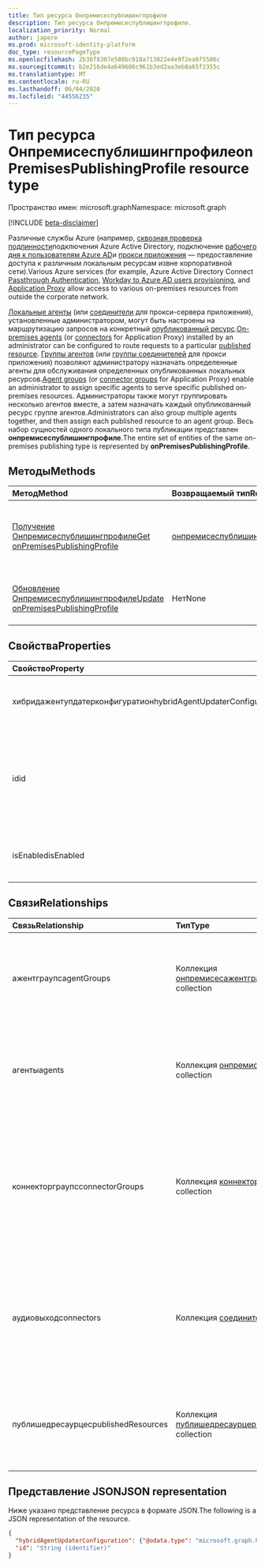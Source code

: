```yaml
---
title: Тип ресурса Онпремисеспублишингпрофиле
description: Тип ресурса Онпремисеспублишингпрофиле.
localization_priority: Normal
author: japere
ms.prod: microsoft-identity-platform
doc_type: resourcePageType
ms.openlocfilehash: 2b36f8307e580bc018a713822e4e9f2ea6f5586c
ms.sourcegitcommit: b2e216de4a649606c961b3ed2aa3eb8a65f2355c
ms.translationtype: MT
ms.contentlocale: ru-RU
ms.lasthandoff: 06/04/2020
ms.locfileid: "44556235"
---
```

# <a name="onpremisespublishingprofile-resource-type"></a><span data-ttu-id="75d28-103">Тип ресурса Онпремисеспублишингпрофиле</span><span class="sxs-lookup"><span data-stu-id="75d28-103">onPremisesPublishingProfile resource type</span></span>

<span data-ttu-id="75d28-104">Пространство имен: microsoft.graph</span><span class="sxs-lookup"><span data-stu-id="75d28-104">Namespace: microsoft.graph</span></span>

[!INCLUDE [beta-disclaimer](../../includes/beta-disclaimer.md)]

<span data-ttu-id="75d28-105">Различные службы Azure (например, [сквозная проверка подлинности](https://docs.microsoft.com/azure/active-directory/hybrid/how-to-connect-pta)подключения Azure Active Directory, подключение [рабочего дня к пользователям Azure AD](https://docs.microsoft.com/azure/active-directory/saas-apps/workday-inbound-tutorial)и [прокси приложения](https://aka.ms/whyappproxy) — предоставление доступа к различным локальным ресурсам извне корпоративной сети).</span><span class="sxs-lookup"><span data-stu-id="75d28-105">Various Azure services (for example, Azure Active Directory Connect [Passthrough Authentication](https://docs.microsoft.com/azure/active-directory/hybrid/how-to-connect-pta), [Workday to Azure AD users provisioning](https://docs.microsoft.com/azure/active-directory/saas-apps/workday-inbound-tutorial), and [Application Proxy](https://aka.ms/whyappproxy) allow access to various on-premises resources from outside the corporate network.</span></span>

<span data-ttu-id="75d28-106">[Локальные агенты](onpremisesagent.md) (или [соединители](connector.md) для прокси-сервера приложения), установленные администратором, могут быть настроены на маршрутизацию запросов на конкретный [опубликованный ресурс](publishedresource.md).</span><span class="sxs-lookup"><span data-stu-id="75d28-106">[On-premises agents](onpremisesagent.md) (or [connectors](connector.md) for Application Proxy) installed by an administrator can be configured to route requests to a particular [published resource](publishedresource.md).</span></span>
<span data-ttu-id="75d28-107">[Группы агентов](onpremisesagentgroup.md) (или [группы соединителей](connectorgroup.md) для прокси приложения) позволяют администратору назначать определенные агенты для обслуживания определенных опубликованных локальных ресурсов.</span><span class="sxs-lookup"><span data-stu-id="75d28-107">[Agent groups](onpremisesagentgroup.md) (or [connector groups](connectorgroup.md) for Application Proxy) enable an administrator to assign specific agents to serve specific published on-premises resources.</span></span> <span data-ttu-id="75d28-108">Администраторы также могут группировать несколько агентов вместе, а затем назначать каждый опубликованный ресурс группе агентов.</span><span class="sxs-lookup"><span data-stu-id="75d28-108">Administrators can also group multiple agents together, and then assign each published resource to an agent group.</span></span> <span data-ttu-id="75d28-109">Весь набор сущностей одного локального типа публикации представлен **онпремисеспублишингпрофиле**.</span><span class="sxs-lookup"><span data-stu-id="75d28-109">The entire set of entities of the same on-premises publishing type is represented by **onPremisesPublishingProfile**.</span></span>

## <a name="methods"></a><span data-ttu-id="75d28-110">Методы</span><span class="sxs-lookup"><span data-stu-id="75d28-110">Methods</span></span>

| <span data-ttu-id="75d28-111">Метод</span><span class="sxs-lookup"><span data-stu-id="75d28-111">Method</span></span>       | <span data-ttu-id="75d28-112">Возвращаемый тип</span><span class="sxs-lookup"><span data-stu-id="75d28-112">Return Type</span></span> | <span data-ttu-id="75d28-113">Описание</span><span class="sxs-lookup"><span data-stu-id="75d28-113">Description</span></span> |
|:-------------|:------------|:------------|
| [<span data-ttu-id="75d28-114">Получение Онпремисеспублишингпрофиле</span><span class="sxs-lookup"><span data-stu-id="75d28-114">Get onPremisesPublishingProfile</span></span>](../api/onpremisespublishingprofile-get.md) | [<span data-ttu-id="75d28-115">онпремисеспублишингпрофиле</span><span class="sxs-lookup"><span data-stu-id="75d28-115">onPremisesPublishingProfile</span></span>](onpremisespublishingprofile.md) | <span data-ttu-id="75d28-116">Чтение свойств и связей объекта **онпремисеспублишингпрофиле** .</span><span class="sxs-lookup"><span data-stu-id="75d28-116">Read the properties and relationships of an **onPremisesPublishingProfile** object.</span></span> |
| [<span data-ttu-id="75d28-117">Обновление Онпремисеспублишингпрофиле</span><span class="sxs-lookup"><span data-stu-id="75d28-117">Update onPremisesPublishingProfile</span></span>](../api/onpremisespublishingprofile-update.md) | <span data-ttu-id="75d28-118">Нет</span><span class="sxs-lookup"><span data-stu-id="75d28-118">None</span></span> | <span data-ttu-id="75d28-119">Обновление объекта [онпремисеспублишингпрофиле](onpremisespublishingprofile.md) .</span><span class="sxs-lookup"><span data-stu-id="75d28-119">Update an [onPremisesPublishingProfile](onpremisespublishingprofile.md) object.</span></span> |

## <a name="properties"></a><span data-ttu-id="75d28-120">Свойства</span><span class="sxs-lookup"><span data-stu-id="75d28-120">Properties</span></span>

| <span data-ttu-id="75d28-121">Свойство</span><span class="sxs-lookup"><span data-stu-id="75d28-121">Property</span></span>     | <span data-ttu-id="75d28-122">Тип</span><span class="sxs-lookup"><span data-stu-id="75d28-122">Type</span></span>        | <span data-ttu-id="75d28-123">Описание</span><span class="sxs-lookup"><span data-stu-id="75d28-123">Description</span></span> |
|:-------------|:------------|:------------|
|<span data-ttu-id="75d28-124">хибридажентупдатерконфигуратион</span><span class="sxs-lookup"><span data-stu-id="75d28-124">hybridAgentUpdaterConfiguration</span></span>|[<span data-ttu-id="75d28-125">хибридажентупдатерконфигуратион</span><span class="sxs-lookup"><span data-stu-id="75d28-125">hybridAgentUpdaterConfiguration</span></span>](hybridagentupdaterconfiguration.md)| <span data-ttu-id="75d28-126">Представляет объект **хибридажентупдатерконфигуратион** .</span><span class="sxs-lookup"><span data-stu-id="75d28-126">Represents a **hybridAgentUpdaterConfiguration** object.</span></span>|
|<span data-ttu-id="75d28-127">id</span><span class="sxs-lookup"><span data-stu-id="75d28-127">id</span></span>|<span data-ttu-id="75d28-128">String</span><span class="sxs-lookup"><span data-stu-id="75d28-128">String</span></span>| <span data-ttu-id="75d28-129">Представляет тип публикации.</span><span class="sxs-lookup"><span data-stu-id="75d28-129">Represents a publishing type.</span></span> <span data-ttu-id="75d28-130">Возможные значения: `applicationProxy`, `exchangeOnline`, `authentication`, `provisioning`, `adAdministration`.</span><span class="sxs-lookup"><span data-stu-id="75d28-130">Possible values are: `applicationProxy`, `exchangeOnline`, `authentication`, `provisioning`, `adAdministration`.</span></span> <span data-ttu-id="75d28-131">Только для чтения.</span><span class="sxs-lookup"><span data-stu-id="75d28-131">Read-only.</span></span>|
|<span data-ttu-id="75d28-132">isEnabled</span><span class="sxs-lookup"><span data-stu-id="75d28-132">isEnabled</span></span>|<span data-ttu-id="75d28-133">Boolean</span><span class="sxs-lookup"><span data-stu-id="75d28-133">Boolean</span></span>| <span data-ttu-id="75d28-134">Указывает, включен ли [прокси приложения Azure AD](https://aka.ms/whyappproxy) для клиента.</span><span class="sxs-lookup"><span data-stu-id="75d28-134">Represents if [Azure AD Application Proxy](https://aka.ms/whyappproxy) is enabled for the tenant.</span></span> |

## <a name="relationships"></a><span data-ttu-id="75d28-135">Связи</span><span class="sxs-lookup"><span data-stu-id="75d28-135">Relationships</span></span>

| <span data-ttu-id="75d28-136">Связь</span><span class="sxs-lookup"><span data-stu-id="75d28-136">Relationship</span></span> | <span data-ttu-id="75d28-137">Тип</span><span class="sxs-lookup"><span data-stu-id="75d28-137">Type</span></span>        | <span data-ttu-id="75d28-138">Описание</span><span class="sxs-lookup"><span data-stu-id="75d28-138">Description</span></span> |
|:-------------|:------------|:------------|
|<span data-ttu-id="75d28-139">ажентграупс</span><span class="sxs-lookup"><span data-stu-id="75d28-139">agentGroups</span></span>|<span data-ttu-id="75d28-140">Коллекция [онпремисесажентграуп](onpremisesagentgroup.md)</span><span class="sxs-lookup"><span data-stu-id="75d28-140">[onPremisesAgentGroup](onpremisesagentgroup.md) collection</span></span>| <span data-ttu-id="75d28-141">Список существующих объектов **онпремисесажентграуп** .</span><span class="sxs-lookup"><span data-stu-id="75d28-141">List of existing **onPremisesAgentGroup** objects.</span></span> <span data-ttu-id="75d28-142">Только для чтения.</span><span class="sxs-lookup"><span data-stu-id="75d28-142">Read-only.</span></span> <span data-ttu-id="75d28-143">Допускается значение null.</span><span class="sxs-lookup"><span data-stu-id="75d28-143">Nullable.</span></span>|
|<span data-ttu-id="75d28-144">агенты</span><span class="sxs-lookup"><span data-stu-id="75d28-144">agents</span></span>|<span data-ttu-id="75d28-145">Коллекция [онпремисесажент](onpremisesagent.md)</span><span class="sxs-lookup"><span data-stu-id="75d28-145">[onPremisesAgent](onpremisesagent.md) collection</span></span>| <span data-ttu-id="75d28-146">Список существующих объектов **онпремисесажент** .</span><span class="sxs-lookup"><span data-stu-id="75d28-146">List of existing **onPremisesAgent** objects.</span></span> <span data-ttu-id="75d28-147">Только для чтения.</span><span class="sxs-lookup"><span data-stu-id="75d28-147">Read-only.</span></span> <span data-ttu-id="75d28-148">Допускается значение null.</span><span class="sxs-lookup"><span data-stu-id="75d28-148">Nullable.</span></span>|
|<span data-ttu-id="75d28-149">коннекторграупс</span><span class="sxs-lookup"><span data-stu-id="75d28-149">connectorGroups</span></span>|<span data-ttu-id="75d28-150">Коллекция [коннекторграуп](connectorgroup.md)</span><span class="sxs-lookup"><span data-stu-id="75d28-150">[connectorGroup](connectorgroup.md) collection</span></span>| <span data-ttu-id="75d28-151">Список существующих объектов **коннекторграуп** для приложений, опубликованных через прокси приложения.</span><span class="sxs-lookup"><span data-stu-id="75d28-151">List of existing **connectorGroup** objects for applications published through Application Proxy.</span></span> <span data-ttu-id="75d28-152">Только для чтения.</span><span class="sxs-lookup"><span data-stu-id="75d28-152">Read-only.</span></span> <span data-ttu-id="75d28-153">Допускается значение null.</span><span class="sxs-lookup"><span data-stu-id="75d28-153">Nullable.</span></span>|
|<span data-ttu-id="75d28-154">аудиовыход</span><span class="sxs-lookup"><span data-stu-id="75d28-154">connectors</span></span>|<span data-ttu-id="75d28-155">Коллекция [соединителей](connector.md)</span><span class="sxs-lookup"><span data-stu-id="75d28-155">[connector](connector.md) collection</span></span>| <span data-ttu-id="75d28-156">Список существующих объектов **Connector** для приложений, опубликованных через прокси приложения.</span><span class="sxs-lookup"><span data-stu-id="75d28-156">List of existing **connector** objects for applications published through Application Proxy.</span></span> <span data-ttu-id="75d28-157">Только для чтения.</span><span class="sxs-lookup"><span data-stu-id="75d28-157">Read-only.</span></span> <span data-ttu-id="75d28-158">Допускается значение null.</span><span class="sxs-lookup"><span data-stu-id="75d28-158">Nullable.</span></span>|
|<span data-ttu-id="75d28-159">публишедресаурцес</span><span class="sxs-lookup"><span data-stu-id="75d28-159">publishedResources</span></span>|<span data-ttu-id="75d28-160">Коллекция [публишедресаурце](publishedresource.md)</span><span class="sxs-lookup"><span data-stu-id="75d28-160">[publishedResource](publishedresource.md) collection</span></span>| <span data-ttu-id="75d28-161">Список существующих объектов **публишедресаурце** .</span><span class="sxs-lookup"><span data-stu-id="75d28-161">List of existing **publishedResource** objects.</span></span> <span data-ttu-id="75d28-162">Только для чтения.</span><span class="sxs-lookup"><span data-stu-id="75d28-162">Read-only.</span></span> <span data-ttu-id="75d28-163">Допускается значение null.</span><span class="sxs-lookup"><span data-stu-id="75d28-163">Nullable.</span></span>|

## <a name="json-representation"></a><span data-ttu-id="75d28-164">Представление JSON</span><span class="sxs-lookup"><span data-stu-id="75d28-164">JSON representation</span></span>

<span data-ttu-id="75d28-165">Ниже указано представление ресурса в формате JSON.</span><span class="sxs-lookup"><span data-stu-id="75d28-165">The following is a JSON representation of the resource.</span></span>

<!-- {
  "blockType": "resource",
  "optionalProperties": [

  ],
  "@odata.type": "microsoft.graph.onPremisesPublishingProfile",
  "baseType": "",
  "keyProperty": "id"
}-->

```json
{
  "hybridAgentUpdaterConfiguration": {"@odata.type": "microsoft.graph.hybridAgentUpdaterConfiguration"},
  "id": "String (identifier)"
}
```

<!-- uuid: 16cd6b66-4b1a-43a1-adaf-3a886856ed98
2019-02-04 14:57:30 UTC -->
<!-- {
  "type": "#page.annotation",
  "description": "onPremisesPublishingProfile resource",
  "keywords": "",
  "section": "documentation",
  "tocPath": ""
}-->
